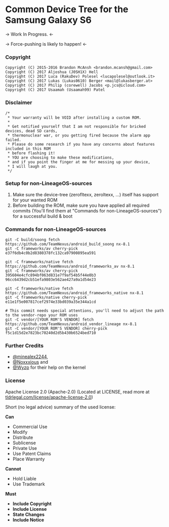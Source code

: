 # Common Device Tree for the Samsung Galaxy S6

-> Work In Progress. <-

-> Force-pushing is likely to happen! <-

### Copyright

	Copyright (C) 2015-2016 Brandon McAnsh <brandon.mcansh@gmail.com>
	Copyright (C) 2017 Aljoshua (J0SH1X) Hell
	Copyright (C) 2017 Luca (RakuDev) Polesel <lucapolesel@outlook.it>
	Copyright (C) 2017 Lukas (Lukas0610) Berger <mail@lukasberger.at>
	Copyright (C) 2017 Philip (corewell) Jacobs <p.jcs@icloud.com>
	Copyright (C) 2017 Usaamah (Usaamah99) Patel


### Disclaimer
	/*
	 * Your warranty will be VOID after installing a custom ROM.
	 *
	 * Get notified yourself that I am not responsible for bricked devices, dead SD cards,
	 * thermonuclear war, or you getting fired because the alarm app failed.
	 * Please do some research if you have any concerns about features included in this ROM
	 * before flashing it!
	 * YOU are choosing to make these modifications,
	 * and if you point the finger at me for messing up your device,
	 * I will laugh at you.
	 */


### Setup for non-LineageOS-sources
 1. Make sure the device-tree (zerofltexx, zeroltexx, ...) itself has support for your wanted ROM
 2. Before building the ROM, make sure you have applied all required commits (You'll find them at "Commands for non-LineageOS-sources") for a successful build & boot


### Commands for non-LineageOS-sources
```
git -C build/soong fetch https://github.com/TeamNexus/android_build_soong nx-8.1
git -C frameworks/av cherry-pick e37f6db4c0b2d8380378fc132ca97900895ea591

git -C frameworks/native fetch https://github.com/TeamNexus/android_frameworks_av nx-8.1
git -C frameworks/av cherry-pick 395604e4cfc894bf063d831e7f9af54b5f44e0b3 96cc6439d2cb51efa9803e562ae427a9a1d54e23

git -C frameworks/native fetch https://github.com/TeamNexus/android_frameworks_native nx-8.1
git -C frameworks/native cherry-pick e11e1f5e007817cef2974e33bd039a35e344a1cd

# This commit needs special attentions, you'll need to adjust the path to the vendor-repo your ROM uses
git -C vendor/[YOUR ROM'S VENDOR] fetch https://github.com/TeamNexus/android_vendor_lineage nx-8.1
git -C vendor/[YOUR ROM'S VENDOR] cherry-pick f5c1d15d2e7823bc70240d2d5b430b6524bed710
```

### Further Credits
 * [@minealex2244](https://github.com/minealex2244),
 * [@Noxxxious](https://github.com/Noxxxious) and 
 * [@Wyzp](https://github.com/Wyzp) for their help on the kernel


### License
Apache License 2.0 (Apache-2.0) (Located at LICENSE, read more at [tldrlegal.com/license/apache-license-2.0](https://tldrlegal.com/license/apache-license-2.0-%28apache-2.0%29))

Short (no legal advice) summary of the used license:


**Can**

 * Commercial Use
 * Modify
 * Distribute
 * Sublicense
 * Private Use
 * Use Patent Claims
 * Place Warranty
 

**Cannot**

 * Hold Liable
 * Use Trademark 


**Must**

 * **Include Copyright**
 * **Include License**
 * **State Changes**
 * **Include Notice**
